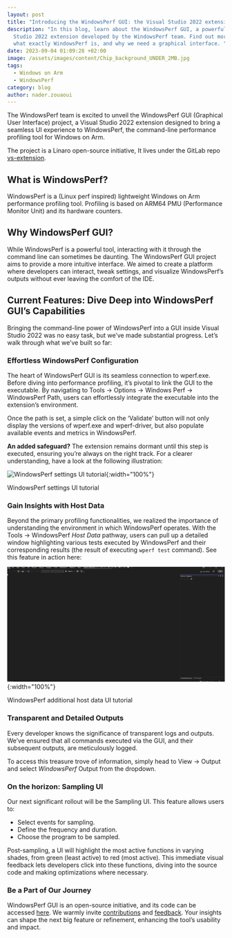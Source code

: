 ```yaml
---
layout: post
title: "Introducing the WindowsPerf GUI: the Visual Studio 2022 extension"
description: "In this blog, learn about the WindowsPerf GUI, a powerful Visual
  Studio 2022 extension developed by the WindowsPerf team. Find out more about
  what exactly WindowsPerf is, and why we need a graphical interface. "
date: 2023-09-04 01:09:28 +02:00
image: /assets/images/content/Chip_background_UNDER_2MB.jpg
tags:
  - Windows on Arm
  - WindowsPerf
category: blog
author: nader.zouaoui
---
```

The WindowsPerf team is excited to unveil the WindowsPerf GUI (Graphical User Interface) project, a Visual Studio 2022 extension designed to bring a seamless UI experience to WindowsPerf, the command-line performance profiling tool for Windows on Arm.

The project is a Linaro open-source initiative, It lives under the GitLab repo [vs-extension](https://gitlab.com/Linaro/WindowsPerf/vs-extension).

## What is WindowsPerf?

WindowsPerf is a (Linux perf inspired) lightweight Windows on Arm performance profiling tool. Profiling is based on ARM64 PMU (Performance Monitor Unit) and its hardware counters.

## Why WindowsPerf GUI?

While WindowsPerf is a powerful tool, interacting with it through the command line can sometimes be daunting. The WindowsPerf GUI project aims to provide a more intuitive interface. We aimed to create a platform where developers can interact, tweak settings, and visualize WindowsPerf’s outputs without ever leaving the comfort of the IDE.

## Current Features: Dive Deep into WindowsPerf GUI’s Capabilities

Bringing the command-line power of WindowsPerf into a GUI inside Visual Studio 2022 was no easy task, but we’ve made substantial progress. Let’s walk through what we’ve built so far:

### Effortless WindowsPerf Configuration

The heart of WindowsPerf GUI is its seamless connection to wperf.exe. Before diving into performance profiling, it’s pivotal to link the GUI to the executable. By navigating to Tools -> Options -> Windows Perf -> WindowsPerf Path, users can effortlessly integrate the executable into the extension’s environment.

Once the path is set, a simple click on the ‘Validate’ button will not only display the versions of wperf.exe and wperf-driver, but also populate available events and metrics in WindowsPerf.

**An added safeguard?** The extension remains dormant until this step is executed, ensuring you’re always on the right track. For a clearer understanding, have a look at the following illustration:

![WindowsPerf settings UI tutorial](/assets/images/content/update-settings.gif "WindowsPerf settings UI tutorial"){:width="100%"}

WindowsPerf settings UI tutorial

### Gain Insights with Host Data

Beyond the primary profiling functionalities, we realized the importance of understanding the environment in which WindowsPerf operates. With the Tools -> WindowsPerf *Host Data* pathway, users can pull up a detailed window highlighting various tests executed by WindowsPerf and their corresponding results (the result of executing `wperf test` command). See this feature in action here:

![WindowsPerf additional host data UI tutorial](/assets/images/content/wperf-host-data.gif "WindowsPerf additional host data UI tutorial"){:width="100%"}

WindowsPerf additional host data UI tutorial

### Transparent and Detailed Outputs

Every developer knows the significance of transparent logs and outputs. We’ve ensured that all commands executed via the GUI, and their subsequent outputs, are meticulously logged. 

To access this treasure trove of information, simply head to View -> Output and select *WindowsPerf* Output from the dropdown.

### On the horizon: Sampling UI

Our next significant rollout will be the Sampling UI. This feature allows users to:

* Select events for sampling.
* Define the frequency and duration.
* Choose the program to be sampled.

Post-sampling, a UI will highlight the most active functions in varying shades, from green (least active) to red (most active). This immediate visual feedback lets developers click into these functions, diving into the source code and making optimizations where necessary.

### Be a Part of Our Journey

WindowsPerf GUI is an open-source initiative, and its code can be accessed [here](https://gitlab.com/Linaro/WindowsPerf/vs-extension). We warmly invite [contributions](https://gitlab.com/Linaro/WindowsPerf/vs-extension/-/merge_requests) and [feedback](https://gitlab.com/Linaro/WindowsPerf/vs-extension/-/issues). Your insights can shape the next big feature or refinement, enhancing the tool’s usability and impact.